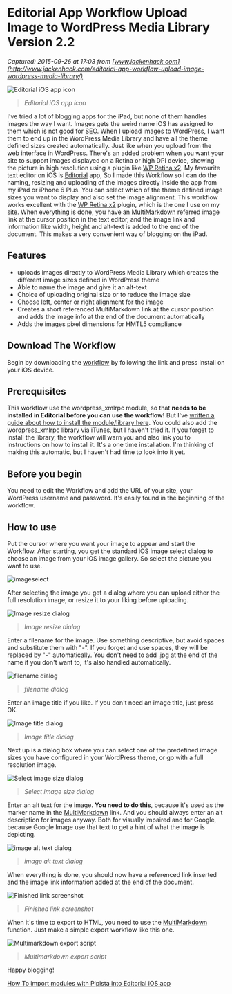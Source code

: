 # Editorial App Workflow Upload Image to WordPress Media Library Version 2.2

_Captured: 2015-09-26 at 17:03 from [www.jackenhack.com](http://www.jackenhack.com/editorial-app-workflow-upload-image-wordpress-media-library/)_

![Editorial iOS app icon](http://www.jackenhack.com/wp-content/uploads/2014/04/editorial-app-icon-150x150.jpg)

> _Editorial iOS app icon_

I've tried a lot of blogging apps for the iPad, but none of them handles images the way I want. Images gets the weird name iOS has assigned to them which is not good for [SEO](http://en.wikipedia.org/wiki/Search_engine_optimization). When I upload images to WordPress, I want them to end up in the WordPress Media Library and have all the theme defined sizes created automatically. Just like when you upload from the web interface in WordPress. There's an added problem when you want your site to support images displayed on a Retina or high DPI device, showing the picture in high resolution using a plugin like [WP Retina x2](https://wordpress.org/plugins/wp-retina-2x/). My favourite text editor on iOS is [Editorial](http://www.jackenhack.com/go/editorial-app/) app, So I made this Workflow so I can do the naming, resizing and uploading of the images directly inside the app from my iPad or iPhone 6 Plus. You can select which of the theme defined image sizes you want to display and also set the image alignment. This workflow works excellent with the [WP Retina x2](https://wordpress.org/plugins/wp-retina-2x/) plugin, which is the one I use on my site. When everything is done, you have an [MultiMarkdown](http://fletcherpenney.net/multimarkdown/) referred image link at the cursor position in the text editor, and the image link and information like width, height and alt-text is added to the end of the document. This makes a very convenient way of blogging on the iPad.

## Features

  * uploads images directly to WordPress Media Library which creates the different image sizes defined in WordPress theme
  * Able to name the image and give it an alt-text
  * Choice of uploading original size or to reduce the image size
  * Choose left, center or right alignment for the image
  * Creates a short referenced MultiMarkdown link at the cursor position and adds the image info at the end of the document automatically
  * Adds the images pixel dimensions for HMTL5 compliance

## Download The Workflow

Begin by downloading the [workflow](http://www.jackenhack.com/go/editorial-app-upload-image-wordpress-media-library-v2/) by following the link and press install on your iOS device.

## Prerequisites

This workflow use the wordpress_xmlrpc module, so that **needs to be installed in Editorial before you can use the workflow!** But I've [written a guide about how to install the module/library here](http://www.jackenhack.com/editorial-app-import-modules-with-pipista/). You could also add the wordpress_xmlrpc library via iTunes, but I haven't tried it. If you forget to install the library, the workflow will warn you and also link you to instructions on how to install it. It's a one time installation. I'm thinking of making this automatic, but I haven't had time to look into it yet.

## Before you begin

You need to edit the Workflow and add the URL of your site, your WordPress username and password. It's easily found in the beginning of the workflow.

## How to use

Put the cursor where you want your image to appear and start the Workflow. After starting, you get the standard iOS image select dialog to choose an image from your iOS image gallery. So select the picture you want to use.

![imageselect](http://www.jackenhack.com/wp-content/uploads/2014/12/image-select-347x400.jpg)

After selecting the image you get a dialog where you can upload either the full resolution image, or resize it to your liking before uploading.

![Image resize dialog](http://www.jackenhack.com/wp-content/uploads/2014/12/image-resize-dialog-300x400.jpg)

> _Image resize dialog_

Enter a filename for the image. Use something descriptive, but avoid spaces and substitute them with "-". If you forget and use spaces, they will be replaced by "-" automatically. You don't need to add .jpg at the end of the name if you don't want to, it's also handled automatically.

![filename dialog](http://www.jackenhack.com/wp-content/uploads/2014/12/filename-dialog-300x400.jpg)

> _filename dialog_

Enter an image title if you like. If you don't need an image title, just press OK.

![Image title dialog](http://www.jackenhack.com/wp-content/uploads/2015/01/image-title-dialog-400x232.png)

> _Image title dialog_

Next up is a dialog box where you can select one of the predefined image sizes you have configured in your WordPress theme, or go with a full resolution image.

![Select image size dialog](http://www.jackenhack.com/wp-content/uploads/2015/01/select-image-size-349x400.png)

> _Select image size dialog_

Enter an alt text for the image. **You need to do this**, because it's used as the marker name in the [MultiMarkdown](http://fletcherpenney.net/multimarkdown/) link. And you should always enter an alt description for images anyway. Both for visually impaired and for Google, because Google Image use that text to get a hint of what the image is depicting.

![image alt text dialog](http://www.jackenhack.com/wp-content/uploads/2015/01/image-alt-dialog-400x200.png)

> _image alt text dialog_

When everything is done, you should now have a referenced link inserted and the image link information added at the end of the document.

![Finished link screenshot](http://www.jackenhack.com/wp-content/uploads/2015/01/finished-link-400x270.jpg)

> _Finished link screenshot_

When it's time to export to HTML, you need to use the [MultiMarkdown](http://fletcherpenney.net/multimarkdown/) function. Just make a simple export workflow like this one.

![Multimarkdown export script](http://www.jackenhack.com/wp-content/uploads/2015/01/editorial-multimarkdown-export-400x150.jpg)

> _Multimarkdown export script_

Happy blogging!

[ How To import modules with Pipista into Editorial iOS app](http://www.jackenhack.com/editorial-app-import-modules-with-pipista/)
